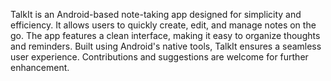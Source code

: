 TalkIt is an Android-based note-taking app designed for simplicity and efficiency. It allows users to quickly create, edit, and manage notes on the go. The app features a clean interface, making it easy to organize thoughts and reminders. Built using Android's native tools, TalkIt ensures a seamless user experience. Contributions and suggestions are welcome for further enhancement.

